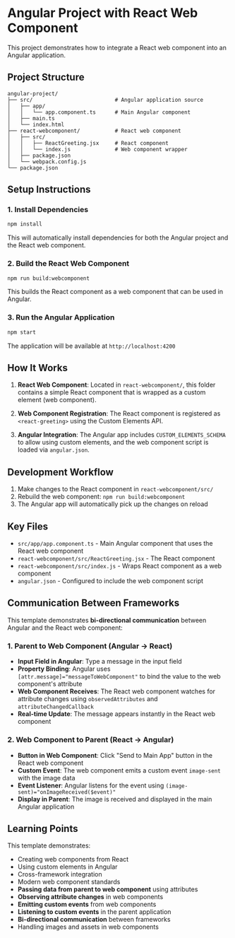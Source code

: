 # Angular Project with React Web Component

This project demonstrates how to integrate a React web component into an Angular application.

## Project Structure

```
angular-project/
├── src/                          # Angular application source
│   ├── app/
│   │   └── app.component.ts      # Main Angular component
│   ├── main.ts
│   └── index.html
├── react-webcomponent/           # React web component
│   ├── src/
│   │   ├── ReactGreeting.jsx     # React component
│   │   └── index.js              # Web component wrapper
│   ├── package.json
│   └── webpack.config.js
└── package.json
```

## Setup Instructions

### 1. Install Dependencies

```bash
npm install
```

This will automatically install dependencies for both the Angular project and the React web component.

### 2. Build the React Web Component

```bash
npm run build:webcomponent
```

This builds the React component as a web component that can be used in Angular.

### 3. Run the Angular Application

```bash
npm start
```

The application will be available at `http://localhost:4200`

## How It Works

1. **React Web Component**: Located in `react-webcomponent/`, this folder contains a simple React component that is wrapped as a custom element (web component).

2. **Web Component Registration**: The React component is registered as `<react-greeting>` using the Custom Elements API.

3. **Angular Integration**: The Angular app includes `CUSTOM_ELEMENTS_SCHEMA` to allow using custom elements, and the web component script is loaded via `angular.json`.

## Development Workflow

1. Make changes to the React component in `react-webcomponent/src/`
2. Rebuild the web component: `npm run build:webcomponent`
3. The Angular app will automatically pick up the changes on reload

## Key Files

- `src/app/app.component.ts` - Main Angular component that uses the React web component
- `react-webcomponent/src/ReactGreeting.jsx` - The React component
- `react-webcomponent/src/index.js` - Wraps React component as a web component
- `angular.json` - Configured to include the web component script

## Communication Between Frameworks

This template demonstrates **bi-directional communication** between Angular and the React web component:

### 1. Parent to Web Component (Angular → React)
- **Input Field in Angular**: Type a message in the input field
- **Property Binding**: Angular uses `[attr.message]="messageToWebComponent"` to bind the value to the web component's attribute
- **Web Component Receives**: The React web component watches for attribute changes using `observedAttributes` and `attributeChangedCallback`
- **Real-time Update**: The message appears instantly in the React web component

### 2. Web Component to Parent (React → Angular)
- **Button in Web Component**: Click "Send to Main App" button in the React web component
- **Custom Event**: The web component emits a custom event `image-sent` with the image data
- **Event Listener**: Angular listens for the event using `(image-sent)="onImageReceived($event)"`
- **Display in Parent**: The image is received and displayed in the main Angular application

## Learning Points

This template demonstrates:
- Creating web components from React
- Using custom elements in Angular
- Cross-framework integration
- Modern web component standards
- **Passing data from parent to web component** using attributes
- **Observing attribute changes** in web components
- **Emitting custom events** from web components
- **Listening to custom events** in the parent application
- **Bi-directional communication** between frameworks
- Handling images and assets in web components

